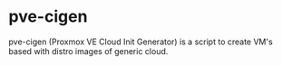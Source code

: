# pve-cigen
pve-cigen (Proxmox VE Cloud Init Generator) is a script to create VM's based with distro images of generic cloud.
